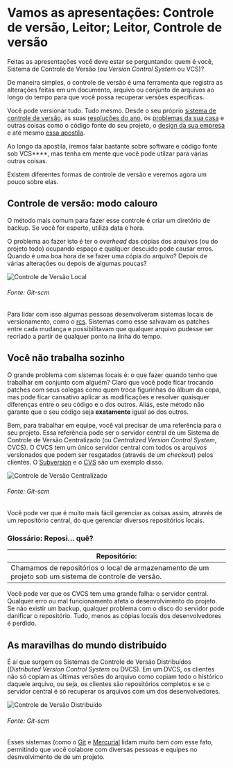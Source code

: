 # Vamos as apresentações: Controle de versão, Leitor; Leitor, Controle de versão

Feitas as apresentações você deve estar se perguntando: quem é você, Sistema de Controle de Versão (ou *Version Control System* ou VCS)?

De maneira simples, o controle de versão é uma ferramenta que registra as alterações feitas em um documento, arquivo ou conjunto de arquivos ao longo do tempo para que você possa recuperar versões específicas.

Você pode versionar tudo. Tudo mesmo. Desde o seu próprio [sistema de controle de versão](https://github.com/git/git), as suas [resoluções do ano](https://github.com/una/personal-goals), os [problemas da sua casa](https://github.com/hostyle/house-problems/issues?q=is%3Aissue) e outras coisas como o código fonte do seu projeto, o [design da sua empresa](https://github.com/google/material-design-lite) e até mesmo [essa apostila](https://github.com/PETComputacaoUFPR/git-rapido).

Ao longo da apostila, iremos falar bastante sobre software e código fonte sob VCS****, mas tenha em mente que você pode utilzar para várias outras coisas.

Existem diferentes formas de controle de versão e veremos agora um pouco sobre elas.

## Controle de versão: modo calouro
O método mais comum para fazer esse controle é criar um diretório de backup. Se você for esperto, utiliza data e hora.

O problema ao fazer isto é ter o *overhead* das cópias dos arquivos (ou do projeto todo) ocupando espaço e qualquer descuido pode causar erros. Quando é uma boa hora de se fazer uma cópia do arquivo? Depois de várias alterações ou depois de algumas poucas?

![Controle de Versão Local](https://git-scm.com/figures/18333fig0101-tn.png)
###### Fonte: Git-scm

Para lidar com isso algumas pessoas desenvolveram sistemas locais de versionamento, como o [rcs](https://www.gnu.org/software/rcs/). Sistemas como esse salvavam os patches entre cada mudança e possibilitavam que qualquer arquivo pudesse ser recriado a partir de qualquer ponto na linha do tempo.

## Você não trabalha sozinho
O grande problema com sistemas locais é: o que fazer quando tenho que trabalhar em conjunto com alguém? Claro que você pode ficar trocando patches com seus colegas como quem troca figurinhas do álbum da copa, mas pode ficar cansativo aplicar as modificações e resolver quaisquer diferenças entre o seu código e o dos outros. Aliás, este método não garante que o seu código seja **exatamente** igual ao dos outros.

Bem, para trabalhar em equipe, você vai precisar de uma referência para o seu projeto. Essa referência pode ser o servidor central de um Sistema de Controle de Versão Centralizado (ou *Centralized Version Control System*, CVCS). O CVCS tem um único servidor central com todos os arquivos versionados que podem ser resgatados (através de um *checkout*) pelos clientes. O [Subversion](https://subversion.apache.org/) e o [CVS](http://www.nongnu.org/cvs/) são um exemplo disso.

![Controle de Versão Centralizado](https://git-scm.com/figures/18333fig0102-tn.png)
###### Fonte: Git-scm

Você pode ver que é muito mais fácil gerenciar as coisas assim, através de um repositório central, do que gerenciar diversos repositórios locais.

### Glossário: Reposi... quê?
|Repositório: |
|---|
| Chamamos de repositórios o local de armazenamento de um projeto sob um sistema de controle de versão. |

Você pode ver que os CVCS tem uma grande falha: o servidor central. Qualquer erro ou mal funcionamento afeta o desenvolvimento do projeto. Se não existir um backup, qualquer problema com o disco do servidor pode danificar o repositório. Tudo, menos as cópias locais dos desenvolvedores é perdido.

## As maravilhas do mundo distribuído
É aí que surgem os Sistemas de Controle de Versão Distribuídos (*Distributed Version Control System* ou DVCS). Em um DVCS, os clientes não só copiam as últimas versões do arquivo como copiam todo o histórico daquele arquivo, ou seja, os clientes são repositórios completos e se o servidor central é só recuperar os arquivos com um dos desenvolvedores.

![Controle de Versão Distribuído](https://git-scm.com/figures/18333fig0103-tn.png)
###### Fonte: Git-scm

Esses sistemas (como o [Git](https://git-scm.com/) e [Mercurial](https://www.mercurial-scm.org/) lidam muito bem com esse fato, permitindo que você colabore com diversas pessoas e equipes no desnvolvimento de de um projeto.